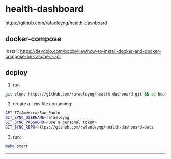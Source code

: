 # health-dashboard

https://github.com/rafaeleyng/health-dashboard

## docker-compose

Install: https://devdojo.com/bobbyiliev/how-to-install-docker-and-docker-compose-on-raspberry-pi

## deploy

1. run
  ```sh
  git clone https://github.com/rafaeleyng/health-dashboard.git && cd health-dashboard
  ```

2. create a `.env` file containing:
  ```sh
  API_TZ=America/Sao_Paulo
  GIT_SYNC_USERNAME=rafaeleyng
  GIT_SYNC_PASSWORD=<use a personal token>
  GIT_SYNC_REPO=https://github.com/rafaeleyng/health-dashboard-data
  ```

3. run:
  ```sh
  make start
  ```

---
